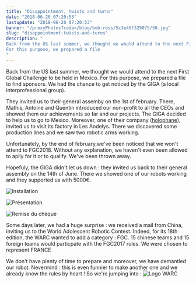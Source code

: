```yaml
---
title: "Disappointment, twists and turns"
date: "2018-06-20 07:20:53"
lastupdate: "2018-06-20 07:20:53"
banner: "/proxyPhotos?code=/blog/bob-ross/5c3e45f329075/50.jpg"
slug: "disappointment-twists-and-turns"
description: " 
Back from the US last summer, we thought we would attend to the next First Global Challenge to be held in Mexico.
For this purpose, we prepared a file
"
---
```

Back from the US last summer, we thought we would attend to the next First Global Challenge to be held in Mexico.
For this purpose, we prepared a file to find sponsors.
We had the chance to get noticed by the GIGA (a local interprofessional group).

They invited us to their general assemby on the 1st of february. There, Mathis, Antoine and Quentin introduced our non-profit to all the CEOs and showed them our achievements so far and our projects.
The GIGA decided to help us to go to Mexico.
Moreover, one of their company ([holophane](http://www.holophane.fr/)), invited us to visit its factory in Les Andelys. There we discovered some production lines and we saw two robotic arms working.

Unfortunately, by the end of february,we've been noticed that we won't attend to FGC2018. Without any explanation, we haven't even been allowed to aplly for it or to qualify. We've been thrown away.

Hopefuly, the GIGA didn't let us down : they invited us back to their general assembly on the 14th of June. There we showed one of our robots working and they supported us with 5000€.

 ![Installation](/proxyPhotos?code=/blog/bob-ross/5c3e45f60b0ec/50.jpg "Installation")

![Présentation](/proxyPhotos?code=/blog/bob-ross/5c3e45f99b9ed/50.jpg "Présentation")

![Remise du chèque](/proxyPhotos?code=/blog/bob-ross/5c3e45f329075/50.jpg "Remise du chèque")

Some days later, we had a huge surprise :
we received a mail from China, inviting us to the World Adolescent Robotic Contest. Indeed, for its 18th edition, the WARC wanted to add a category : FGC. 15 chinese teams and 15 foreign teams would particpate with the FGC2017 rules. We were chosen to represent FRANCE

We don't have plenty of time to prepare and moreover, we have demantled our robot. Nevermind : this is even funnier to make another one and we already know the rules by heart !
So we're jumping into :
![Logo WARC](/proxyPhotos?code=/blog/bob-ross/5c3e45ffe6309/50.png "Logo WARC")
    